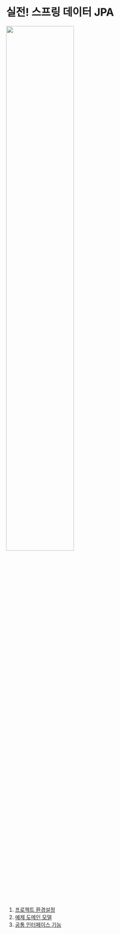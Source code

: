 # 실전! 스프링 데이터 JPA

<img src="https://github.com/hyewon218/kim-data-jpa/assets/126750615/a0f847e3-99a6-48c9-9eb2-6bfbe35c10d9" width="60%"/><br>

1. [프로젝트 환경설정](https://github.com/hyewon218/kim-data-jpa/blob/master/docs/01.md)
2. [예제 도메인 모델](https://github.com/hyewon218/kim-data-jpa/blob/master/docs/02.md)
3. [공통 인터페이스 기능](https://github.com/hyewon218/kim-data-jpa/blob/master/docs/03.md)